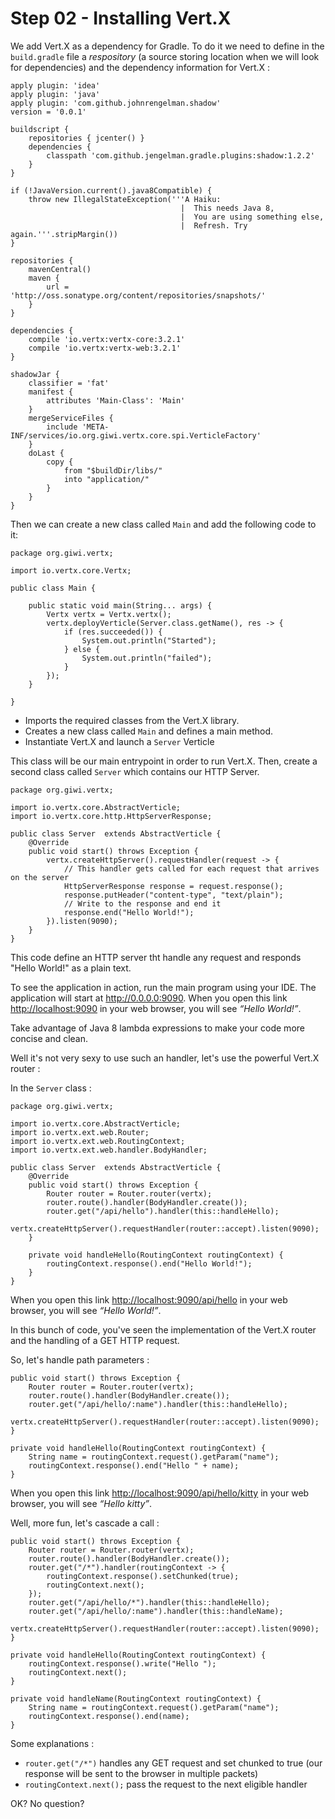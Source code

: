 # Step 02 - Installing Vert.X

We add Vert.X as a dependency for Gradle. To do it we need to define in the `build.gradle` 
file a *respository* (a source storing location when we will look for dependencies) and the 
dependency information for Vert.X :

	apply plugin: 'idea'
    apply plugin: 'java'
    apply plugin: 'com.github.johnrengelman.shadow'
    version = '0.0.1'
    
    buildscript {
        repositories { jcenter() }
        dependencies {
            classpath 'com.github.jengelman.gradle.plugins:shadow:1.2.2'
        }
    }
    
    if (!JavaVersion.current().java8Compatible) {
        throw new IllegalStateException('''A Haiku:
                                          |  This needs Java 8,
                                          |  You are using something else,
                                          |  Refresh. Try again.'''.stripMargin())
    }
    
    repositories {
        mavenCentral()
        maven {
            url = 'http://oss.sonatype.org/content/repositories/snapshots/'
        }
    }
    
    dependencies {
        compile 'io.vertx:vertx-core:3.2.1'
        compile 'io.vertx:vertx-web:3.2.1'
    }
    
    shadowJar {
        classifier = 'fat'
        manifest {
            attributes 'Main-Class': 'Main'
        }
        mergeServiceFiles {
            include 'META-INF/services/io.org.giwi.vertx.core.spi.VerticleFactory'
        }
        doLast {
            copy {
                from "$buildDir/libs/"
                into "application/"
            }
        }
    }


Then we can create a new class called `Main` and add the following code to it:

	package org.giwi.vertx;
  
    import io.vertx.core.Vertx;
    
    public class Main {
    
        public static void main(String... args) {
            Vertx vertx = Vertx.vertx();
            vertx.deployVerticle(Server.class.getName(), res -> {
                if (res.succeeded()) {
                    System.out.println("Started");
                } else {
                    System.out.println("failed");
                }
            });
        }
    
    }
	

* Imports the required classes from the Vert.X library.
* Creates a new class called `Main` and defines a main method.
* Instantiate Vert.X and launch a `Server` Verticle	

This class will be our main entrypoint in order to run Vert.X. Then, create a second class called `Server` which contains
our HTTP Server.


    package org.giwi.vertx;
    
    import io.vertx.core.AbstractVerticle;
    import io.vertx.core.http.HttpServerResponse;
    
    public class Server  extends AbstractVerticle {
        @Override
        public void start() throws Exception {
            vertx.createHttpServer().requestHandler(request -> {
                // This handler gets called for each request that arrives on the server
                HttpServerResponse response = request.response();
                response.putHeader("content-type", "text/plain");
                // Write to the response and end it
                response.end("Hello World!");
            }).listen(9090);
        }
    }

This code define an HTTP server tht handle any request and responds "Hello World!" as a plain text.
 
To see the application in action, run the main program using your IDE. The application will start
at http://0.0.0.0:9090. When you open this link [http://localhost:9090](http://localhost:9090) in your web browser, you will see *“Hello World!”*.

Take advantage of Java 8 lambda expressions to make your code more concise and clean.

Well it's not very sexy to use such an handler, let's use the powerful Vert.X router : 
 
In the `Server` class : 

    package org.giwi.vertx;
    
    import io.vertx.core.AbstractVerticle;
    import io.vertx.ext.web.Router;
    import io.vertx.ext.web.RoutingContext;
    import io.vertx.ext.web.handler.BodyHandler;
    
    public class Server  extends AbstractVerticle {
        @Override
        public void start() throws Exception {
            Router router = Router.router(vertx);
            router.route().handler(BodyHandler.create());
            router.get("/api/hello").handler(this::handleHello);
            vertx.createHttpServer().requestHandler(router::accept).listen(9090);
        }
    
        private void handleHello(RoutingContext routingContext) {
            routingContext.response().end("Hello World!");
        }
    }

When you open this link [http://localhost:9090/api/hello](http://localhost:9090/api/hello) in your web browser, you will see *“Hello World!”*.

In this bunch of code, you've seen the implementation of the Vert.X router and the handling of a GET HTTP request.

So, let's handle path parameters : 

    public void start() throws Exception {
        Router router = Router.router(vertx);
        router.route().handler(BodyHandler.create());
        router.get("/api/hello/:name").handler(this::handleHello);
        vertx.createHttpServer().requestHandler(router::accept).listen(9090);
    }

    private void handleHello(RoutingContext routingContext) {
        String name = routingContext.request().getParam("name");
        routingContext.response().end("Hello " + name);
    }

When you open this link [http://localhost:9090/api/hello/kitty](http://localhost:9090/api/hello/kitty) in your web browser, you will see *“Hello kitty”*.

Well, more fun, let's cascade a call : 

    public void start() throws Exception {
        Router router = Router.router(vertx);
        router.route().handler(BodyHandler.create());
        router.get("/*").handler(routingContext -> {
            routingContext.response().setChunked(true);
            routingContext.next();
        });
        router.get("/api/hello/*").handler(this::handleHello);
        router.get("/api/hello/:name").handler(this::handleName);
        vertx.createHttpServer().requestHandler(router::accept).listen(9090);
    }

    private void handleHello(RoutingContext routingContext) {
        routingContext.response().write("Hello ");
        routingContext.next();
    }

    private void handleName(RoutingContext routingContext) {
        String name = routingContext.request().getParam("name");
        routingContext.response().end(name);
    }

Some explanations : 

- `router.get("/*")` handles any GET request and set chunked to true (our response will be sent to the browser 
in multiple packets)
- `routingContext.next();` pass the request to the next eligible handler

OK? No question? 